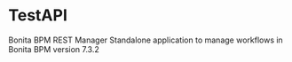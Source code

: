 # TestAPI
Bonita BPM REST Manager
Standalone application to manage workflows in Bonita BPM version 7.3.2
